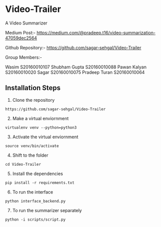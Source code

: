 # Video-Trailer
A Video Summarizer

Medium Post:- https://medium.com/@pradeep.t16/video-summarization-47059dec2564

Github Repository:- https://github.com/sagar-sehgal/Video-Trailer

Group Members:-

Wasim 		S20160010107
Shubham Gupta 	S20160010088
Pawan Kalyan 	S20160010020
Sagar 		S20160010075
Pradeep Turan 	S20160010064



## Installation Steps

1. Clone the repository
```
https://github.com/sagar-sehgal/Video-Trailer
```
2. Make a virtual enviornment
```
virtualenv venv --python=python3
```
3. Activate the virtual enviornment
```
source venv/bin/activate
```
4. Shift to the folder
```
cd Video-Trailer
```
5. Install the dependencies
```
pip install -r requirements.txt
```
6. To run the interface 
```
python interface_backend.py
```
7. To run the summarizer separately
```
python -i scripts/script.py
```